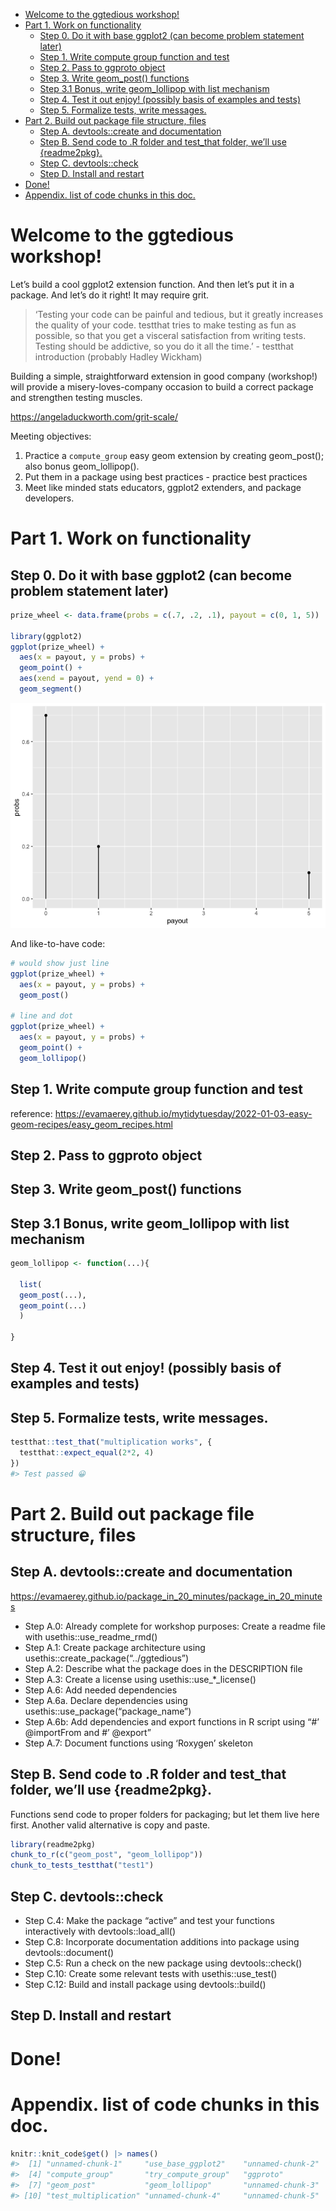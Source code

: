 
  - [Welcome to the ggtedious
    workshop\!](#welcome-to-the-ggtedious-workshop)
  - [Part 1. Work on functionality](#part-1-work-on-functionality)
      - [Step 0. Do it with base ggplot2 (can become problem statement
        later)](#step-0-do-it-with-base-ggplot2-can-become-problem-statement-later)
      - [Step 1. Write compute group function and
        test](#step-1-write-compute-group-function-and-test)
      - [Step 2. Pass to ggproto object](#step-2-pass-to-ggproto-object)
      - [Step 3. Write geom\_post()
        functions](#step-3-write-geom_post-functions)
      - [Step 3.1 Bonus, write geom\_lollipop with list
        mechanism](#step-31-bonus-write-geom_lollipop-with-list-mechanism)
      - [Step 4. Test it out enjoy\! (possibly basis of examples and
        tests)](#step-4-test-it-out-enjoy-possibly-basis-of-examples-and-tests)
      - [Step 5. Formalize tests, write
        messages.](#step-5-formalize-tests-write-messages)
  - [Part 2. Build out package file structure,
    files](#part-2-build-out-package-file-structure-files)
      - [Step A. devtools::create and
        documentation](#step-a-devtoolscreate-and-documentation)
      - [Step B. Send code to .R folder and test\_that folder, we’ll use
        {readme2pkg}.](#step-b-send-code-to-r-folder-and-test_that-folder-well-use-readme2pkg)
      - [Step C. devtools::check](#step-c-devtoolscheck)
      - [Step D. Install and restart](#step-d-install-and-restart)
  - [Done\!](#done)
  - [Appendix. list of code chunks in this
    doc.](#appendix-list-of-code-chunks-in-this-doc)

<!-- README.md is generated from README.Rmd. Please edit that file -->

# Welcome to the ggtedious workshop\!

<!-- badges: start -->

<!-- badges: end -->

Let’s build a cool ggplot2 extension function. And then let’s put it in
a package. And let’s do it right\! It may require grit.

> ‘Testing your code can be painful and tedious, but it greatly
> increases the quality of your code. testthat tries to make testing as
> fun as possible, so that you get a visceral satisfaction from writing
> tests. Testing should be addictive, so you do it all the time.’ -
> testthat introduction (probably Hadley Wickham)

Building a simple, straightforward extension in good company
(workshop\!) will provide a misery-loves-company occasion to build a
correct package and strengthen testing muscles.

<https://angeladuckworth.com/grit-scale/>

Meeting objectives:

<!-- 0. My pre-step: Figure out what best practices for ggplot2 extension packages and testing are; and/or figure out some experts to ask for help. -->

1.  Practice a `compute_group` easy geom extension by creating
    geom\_post(); also bonus geom\_lollipop().
2.  Put them in a package using best practices - practice best practices
3.  Meet like minded stats educators, ggplot2 extenders, and package
    developers.

# Part 1. Work on functionality

## Step 0. Do it with base ggplot2 (can become problem statement later)

``` r
prize_wheel <- data.frame(probs = c(.7, .2, .1), payout = c(0, 1, 5))

library(ggplot2)
ggplot(prize_wheel) + 
  aes(x = payout, y = probs) + 
  geom_point() + 
  aes(xend = payout, yend = 0) + 
  geom_segment()
```

![](README_files/figure-gfm/use_base_ggplot2-1.png)<!-- -->

And like-to-have code:

``` r
# would show just line
ggplot(prize_wheel) + 
  aes(x = payout, y = probs) + 
  geom_post()

# line and dot
ggplot(prize_wheel) + 
  aes(x = payout, y = probs) + 
  geom_point() + 
  geom_lollipop()
```

## Step 1. Write compute group function and test

reference:
<https://evamaerey.github.io/mytidytuesday/2022-01-03-easy-geom-recipes/easy_geom_recipes.html>

## Step 2. Pass to ggproto object

## Step 3. Write geom\_post() functions

## Step 3.1 Bonus, write geom\_lollipop with list mechanism

``` r
geom_lollipop <- function(...){

  list(  
  geom_post(...),
  geom_point(...)
  )
  
}
```

## Step 4. Test it out enjoy\! (possibly basis of examples and tests)

## Step 5. Formalize tests, write messages.

``` r
testthat::test_that("multiplication works", {
  testthat::expect_equal(2*2, 4)
})
#> Test passed 😀
```

# Part 2. Build out package file structure, files

## Step A. devtools::create and documentation

<https://evamaerey.github.io/package_in_20_minutes/package_in_20_minutes>

  - Step A.0: Already complete for workshop purposes: Create a readme
    file with usethis::use\_readme\_rmd()
  - Step A.1: Create package architecture using
    usethis::create\_package(“../ggtedious”)
  - Step A.2: Describe what the package does in the DESCRIPTION file
  - Step A.3: Create a license using usethis::use\_\*\_license()
  - Step A.6: Add needed dependencies
  - Step A.6a. Declare dependencies using
    usethis::use\_package(“package\_name”)
  - Step A.6b: Add dependencies and export functions in R script using
    “\#’ @importFrom and \#’ @export”
  - Step A.7: Document functions using ‘Roxygen’ skeleton

## Step B. Send code to .R folder and test\_that folder, we’ll use {readme2pkg}.

Functions send code to proper folders for packaging; but let them live
here first. Another valid alternative is copy and paste.

``` r
library(readme2pkg)
chunk_to_r(c("geom_post", "geom_lollipop"))
chunk_to_tests_testthat("test1")
```

## Step C. devtools::check

  - Step C.4: Make the package “active” and test your functions
    interactively with devtools::load\_all()
  - Step C.8: Incorporate documentation additions into package using
    devtools::document()
  - Step C.5: Run a check on the new package using devtools::check()
  - Step C.10: Create some relevant tests with usethis::use\_test()
  - Step C.12: Build and install package using devtools::build()

## Step D. Install and restart

# Done\!

# Appendix. list of code chunks in this doc.

``` r
knitr::knit_code$get() |> names()
#>  [1] "unnamed-chunk-1"     "use_base_ggplot2"    "unnamed-chunk-2"    
#>  [4] "compute_group"       "try_compute_group"   "ggproto"            
#>  [7] "geom_post"           "geom_lollipop"       "unnamed-chunk-3"    
#> [10] "test_multiplication" "unnamed-chunk-4"     "unnamed-chunk-5"
```
